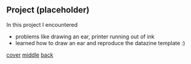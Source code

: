## Project (placeholder)

In this project I encountered
- problems like drawing an ear, printer running out of ink
- learned how to draw an ear and reproduce the datazine template :)

[cover](Datazine-Cover.jpg)
[middle](Datazin-Middle.jpg)
[back](Datazine-Back.jpg)

